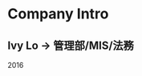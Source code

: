 # Company Intro
Ivy Lo -> 管理部/MIS/法務
----
2016
<!--stackedit_data:
eyJoaXN0b3J5IjpbMjQxMjQ0MjQ1LC0zODMzNTI1OThdfQ==
-->